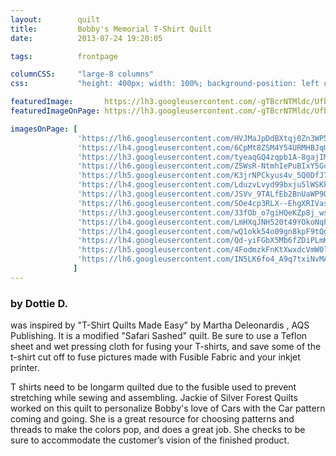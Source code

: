 ```yaml
---
layout:        quilt
title:         Bobby's Memorial T-Shirt Quilt
date:          2013-07-24 19:20:05

tags:          frontpage

columnCSS:     "large-8 columns"
css:           "height: 400px; width: 100%; background-position: left center;"

featuredImage:       https://lh3.googleusercontent.com/-gTBcrNTMldc/UfbBoL1j8dI/AAAAAAAAAQI/qu09YxPTUL0/w637/photo.jpg
featuredImageOnPage: https://lh3.googleusercontent.com/-gTBcrNTMldc/UfbBoL1j8dI/AAAAAAAAAQI/qu09YxPTUL0/w1000/photo.jpg

imagesOnPage: [
               'https://lh6.googleusercontent.com/HVJMaJpDdBXtqj0Zn3WP5Ar27a75qErzaFOiPO8uyfM=w504-h376-p-no',
               'https://lh4.googleusercontent.com/6CpMt8ZSM4Y54URMHBJqU_pb1R3E1eEwhzf5szvoIrA=w504-h376-p-no',
               'https://lh3.googleusercontent.com/tyeaqGQ4zqpb1A-8gajIMzUSbZpErIJNhCRHB92q_C0=w504-h376-p-no',
               'https://lh6.googleusercontent.com/ZSWsR-NtmhIePuBIxY5GcdtHBvnYGmgQPjhCmGe49yQ=w504-h376-p-no',
               'https://lh5.googleusercontent.com/K3jrNPCkyus4v_5Q0DfJ7FoDACtHdqka6-7Vcp92dDo=w416-h312-p-no',
               'https://lh4.googleusercontent.com/LduzvLvyd99bxju5lWSKkBJYUHj9J_TD_tdkUnyrAng=w504-h376-p-no',
               'https://lh3.googleusercontent.com/JSVv_9TALfEb2BnUaWP9O9il6JL5X0iu65iFm0cSHtk=w504-h376-p-no',
               'https://lh6.googleusercontent.com/SOe4cp3RLX--EhgXRIVaskCpIcMn3L9z2KLApJXL-RE=w504-h376-p-no',
               'https://lh3.googleusercontent.com/33fOb_o7giHQeKZp8j_wsSfUdeZzJ3WH2KqV0EO6swc=w504-h376-p-no',
               'https://lh4.googleusercontent.com/LmHXqJNH520t49YOkoNqF9Awlm3suKaTUp4cfamcPmw=w416-h312-p-no',
               'https://lh4.googleusercontent.com/wQ1okk54o09gn8kpF9tQgDjEHGJG2y6tg2I-HAoCvQI=w552-h414-p-no',
               'https://lh4.googleusercontent.com/Qd-yiFGbX5Mb6fZDiPLmKo3ZDi7_3bfv9oRdhezZsCs=w552-h414-p-no',
               'https://lh5.googleusercontent.com/4FodmzkFnKtXwxdcVmW0ltb8HaJq1i2inXsDeaaZJTk=w552-h414-p-no',
               'https://lh6.googleusercontent.com/IN5LK6fo4_A9q7txiNvMA2ZvxWT1qVZaO5nYwdTlf7c=w552-h414-p-no',             
              ]
---
```


### by Dottie D.

was inspired by "T-Shirt Quilts Made Easy" by Martha Deleonardis , AQS Publishing.  It is a modified "Safari Sashed" quilt.  Be sure to use a Teflon sheet and wet pressing cloth for fusing your T-shirts, and save some of the t-shirt cut off to fuse pictures made with Fusible Fabric and your inkjet printer.

T shirts need to be longarm quilted due to the fusible used to prevent stretching while sewing and assembling.  Jackie of Silver Forest Quilts worked on this quilt to personalize Bobby's love of Cars with the Car pattern coming and going. She is a great resource for choosing patterns and threads to make the colors pop, and does a great job.  She checks to be sure to accommodate the customer’s vision of the finished product.
